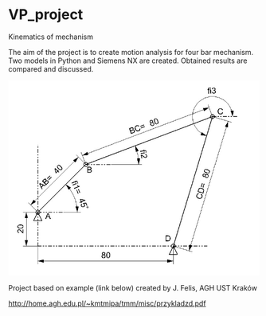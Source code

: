 # VP_project
Kinematics of mechanism

The aim of the project is to create motion analysis for four bar mechanism. Two models in Python and Siemens NX are created. Obtained results are compared and discussed.

![alt text](https://github.com/jjroemerjj/VP_project/blob/master/1_figures/Task_graphics.jpg)


Project based on example (link below) created by J. Felis, AGH UST Kraków

http://home.agh.edu.pl/~kmtmipa/tmm/misc/przykladzd.pdf

